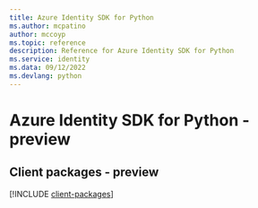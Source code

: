 ```yaml
---
title: Azure Identity SDK for Python
ms.author: mcpatino
author: mccoyp
ms.topic: reference
description: Reference for Azure Identity SDK for Python
ms.service: identity
ms.data: 09/12/2022
ms.devlang: python
---
```

# Azure Identity SDK for Python - preview

## Client packages - preview
[!INCLUDE [client-packages](identity-client-index.md)]